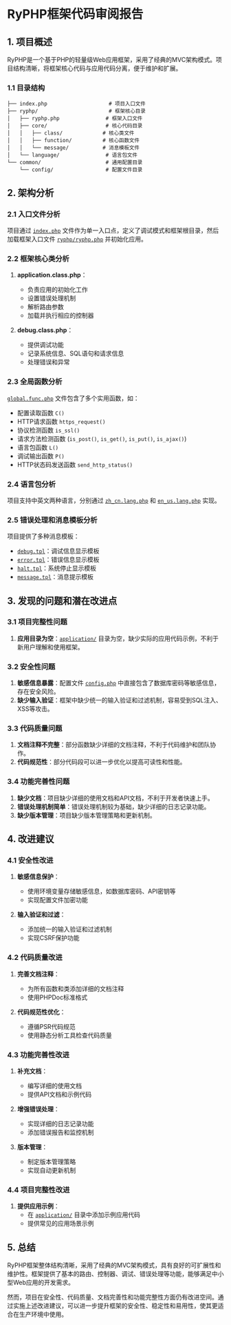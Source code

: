 # RyPHP框架代码审阅报告

## 1. 项目概述

RyPHP是一个基于PHP的轻量级Web应用框架，采用了经典的MVC架构模式。项目结构清晰，将框架核心代码与应用代码分离，便于维护和扩展。

### 1.1 目录结构

```
├── index.php                    # 项目入口文件
├── ryphp/                       # 框架核心目录
│   ├── ryphp.php               # 框架入口文件
│   ├── core/                   # 核心代码目录
│   │   ├── class/             # 核心类文件
│   │   ├── function/          # 核心函数文件
│   │   └── message/           # 消息模板文件
│   └── language/               # 语言包文件
└── common/                     # 通用配置目录
    └── config/                 # 配置文件目录
```

## 2. 架构分析

### 2.1 入口文件分析

项目通过 [`index.php`](file:///home/lirongyao0916/Projects/lryblog.com/index.php) 文件作为单一入口点，定义了调试模式和框架根目录，然后加载框架入口文件 [`ryphp/ryphp.php`](file:///home/lirongyao0916/Projects/lryblog.com/ryphp/ryphp.php) 并初始化应用。

### 2.2 框架核心类分析

1. **application.class.php**：
   - 负责应用的初始化工作
   - 设置错误处理机制
   - 解析路由参数
   - 加载并执行相应的控制器

2. **debug.class.php**：
   - 提供调试功能
   - 记录系统信息、SQL语句和请求信息
   - 处理错误和异常

### 2.3 全局函数分析

[`global.func.php`](file:///home/lirongyao0916/Projects/lryblog.com/ryphp/core/function/global.func.php) 文件包含了多个实用函数，如：
- 配置读取函数 `C()`
- HTTP请求函数 `https_request()`
- 协议检测函数 `is_ssl()`
- 请求方法检测函数 (`is_post()`, `is_get()`, `is_put()`, `is_ajax()`)
- 语言包函数 `L()`
- 调试输出函数 `P()`
- HTTP状态码发送函数 `send_http_status()`

### 2.4 语言包分析

项目支持中英文两种语言，分别通过 [`zh_cn.lang.php`](file:///home/lirongyao0916/Projects/lryblog.com/ryphp/language/zh_cn.lang.php) 和 [`en_us.lang.php`](file:///home/lirongyao0916/Projects/lryblog.com/ryphp/language/en_us.lang.php) 实现。

### 2.5 错误处理和消息模板分析

项目提供了多种消息模板：
- [`debug.tpl`](file:///home/lirongyao0916/Projects/lryblog.com/ryphp/core/message/debug.tpl)：调试信息显示模板
- [`error.tpl`](file:///home/lirongyao0916/Projects/lryblog.com/ryphp/core/message/error.tpl)：错误信息显示模板
- [`halt.tpl`](file:///home/lirongyao0916/Projects/lryblog.com/ryphp/core/message/halt.tpl)：系统停止显示模板
- [`message.tpl`](file:///home/lirongyao0916/Projects/lryblog.com/ryphp/core/message/message.tpl)：消息提示模板

## 3. 发现的问题和潜在改进点

### 3.1 项目完整性问题

1. **应用目录为空**：[`application/`](file:///home/lirongyao0916/Projects/lryblog.com/application/) 目录为空，缺少实际的应用代码示例，不利于新用户理解和使用框架。

### 3.2 安全性问题

1. **敏感信息暴露**：配置文件 [`config.php`](file:///home/lirongyao0916/Projects/lryblog.com/common/config/config.php) 中直接包含了数据库密码等敏感信息，存在安全风险。
2. **缺少输入验证**：框架中缺少统一的输入验证和过滤机制，容易受到SQL注入、XSS等攻击。

### 3.3 代码质量问题

1. **文档注释不完整**：部分函数缺少详细的文档注释，不利于代码维护和团队协作。
2. **代码规范性**：部分代码段可以进一步优化以提高可读性和性能。

### 3.4 功能完善性问题

1. **缺少文档**：项目缺少详细的使用文档和API文档，不利于开发者快速上手。
2. **错误处理机制简单**：错误处理机制较为基础，缺少详细的日志记录功能。
3. **缺少版本管理**：项目缺少版本管理策略和更新机制。

## 4. 改进建议

### 4.1 安全性改进

1. **敏感信息保护**：
   - 使用环境变量存储敏感信息，如数据库密码、API密钥等
   - 实现配置文件加密功能

2. **输入验证和过滤**：
   - 添加统一的输入验证和过滤机制
   - 实现CSRF保护功能

### 4.2 代码质量改进

1. **完善文档注释**：
   - 为所有函数和类添加详细的文档注释
   - 使用PHPDoc标准格式

2. **代码规范性优化**：
   - 遵循PSR代码规范
   - 使用静态分析工具检查代码质量

### 4.3 功能完善性改进

1. **补充文档**：
   - 编写详细的使用文档
   - 提供API文档和示例代码

2. **增强错误处理**：
   - 实现详细的日志记录功能
   - 添加错误报告和监控机制

3. **版本管理**：
   - 制定版本管理策略
   - 实现自动更新机制

### 4.4 项目完整性改进

1. **提供应用示例**：
   - 在 [`application/`](file:///home/lirongyao0916/Projects/lryblog.com/application/) 目录中添加示例应用代码
   - 提供常见的应用场景示例

## 5. 总结

RyPHP框架整体结构清晰，采用了经典的MVC架构模式，具有良好的可扩展性和维护性。框架提供了基本的路由、控制器、调试、错误处理等功能，能够满足中小型Web应用的开发需求。

然而，项目在安全性、代码质量、文档完善性和功能完整性方面仍有改进空间。通过实施上述改进建议，可以进一步提升框架的安全性、稳定性和易用性，使其更适合在生产环境中使用。